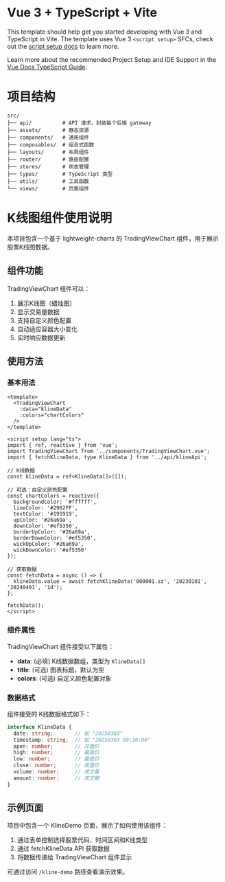 # Vue 3 + TypeScript + Vite

This template should help get you started developing with Vue 3 and TypeScript in Vite. The template uses Vue 3 `<script setup>` SFCs, check out the [script setup docs](https://v3.vuejs.org/api/sfc-script-setup.html#sfc-script-setup) to learn more.

Learn more about the recommended Project Setup and IDE Support in the [Vue Docs TypeScript Guide](https://vuejs.org/guide/typescript/overview.html#project-setup).

# 项目结构
```
src/
├── api/          # API 请求，封装每个后端 gateway
├── assets/       # 静态资源
├── components/   # 通用组件
├── composables/  # 组合式函数
├── layouts/      # 布局组件
├── router/       # 路由配置
├── stores/       # 状态管理
├── types/        # TypeScript 类型
├── utils/        # 工具函数
└── views/        # 页面组件
```

# K线图组件使用说明

本项目包含一个基于 lightweight-charts 的 TradingViewChart 组件，用于展示股票K线图数据。

## 组件功能

TradingViewChart 组件可以：

1. 展示K线图（蜡烛图）
2. 显示交易量数据
3. 支持自定义颜色配置
4. 自动适应容器大小变化
5. 实时响应数据更新

## 使用方法

### 基本用法

```vue
<template>
  <TradingViewChart 
    :data="klineData" 
    :colors="chartColors" 
  />
</template>

<script setup lang="ts">
import { ref, reactive } from 'vue';
import TradingViewChart from '../components/TradingViewChart.vue';
import { fetchKlineData, type KlineData } from '../api/klineApi';

// K线数据
const klineData = ref<KlineData[]>([]);
  
// 可选：自定义颜色配置
const chartColors = reactive({
  backgroundColor: '#ffffff',
  lineColor: '#2962FF',
  textColor: '#191919',
  upColor: '#26a69a',
  downColor: '#ef5350',
  borderUpColor: '#26a69a',
  borderDownColor: '#ef5350',
  wickUpColor: '#26a69a',
  wickDownColor: '#ef5350'
});

// 获取数据
const fetchData = async () => {
  klineData.value = await fetchKlineData('000001.sz', '20230101', '20240401', '1d');
};

fetchData();
</script>
```

### 组件属性

TradingViewChart 组件接受以下属性：

- **data**: (必填) K线数据数组，类型为 `KlineData[]`
- **title**: (可选) 图表标题，默认为空
- **colors**: (可选) 自定义颜色配置对象

### 数据格式

组件接受的 K线数据格式如下：

```typescript
interface KlineData {
  date: string;       // 如 "20250303"
  timestamp: string;  // 如 "20250303 09:30:00"
  open: number;       // 开盘价
  high: number;       // 最高价
  low: number;        // 最低价
  close: number;      // 收盘价
  volume: number;     // 成交量
  amount: number;     // 成交额
}
```

## 示例页面

项目中包含一个 KlineDemo 页面，展示了如何使用该组件：

1. 通过表单控制选择股票代码、时间区间和K线类型
2. 通过 fetchKlineData API 获取数据
3. 将数据传递给 TradingViewChart 组件显示

可通过访问 `/kline-demo` 路径查看演示效果。